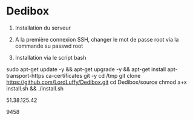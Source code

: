 # Dedibox

1. Installation du serveur

2. A la première connexion SSH, changer le mot de passe root via la commande su passwd root

3. Installation via le script bash
 
sudo apt-get update -y && apt-get upgrade -y && apt-get install apt-transport-https ca-certificates git -y
cd /tmp
git clone https://github.com/LordLuffy/Dedibox.git
cd Dedibox/source
chmod a+x install.sh && ./install.sh


51.38.125.42

9458